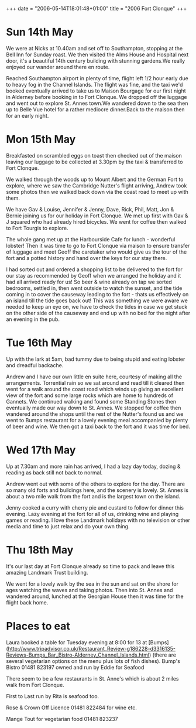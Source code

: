 +++
date = "2006-05-14T18:01:48+01:00"
title = "2006 Fort Clonque"
+++

Sun 14th May
=
We were at Nicks at 10.40am and set off to Southampton, stopping at the Bell Inn for Sunday roast. We then visited the Alms House and Hospital next door, it's a beautiful 14th century building with stunning gardens.We really enjoyed our wander around there en route.

Reached Southampton airport in plenty of time, flight left 1/2 hour early due to heavy fog in the Channel Islands. The flight was fine, and the taxi we'd booked eventually arrived to take us to Maison Bourgage for our first night in Alderney before booking in to Fort Clonque. We dropped off the luggage and went out to explore St. Annes town.We wandered down to the sea then up to Belle Vue hotel for a rather mediocre dinner.Back to the maison then for an early night.

Mon 15th May
=
Breakfasted on scrambled eggs on toast then checked out of the maison leaving our luggage to be collected at 3.30pm by the taxi & transferred to Fort Clonque.

We walked through the woods up to Mount Albert and the German Fort to explore, where we saw the Cambridge Nutter's flight arriving, Andrew took some photos then we walked back down via the coast road to meet up with them.

We have Gav & Louise, Jennifer & Jenny, Dave, Rick, Phil, Matt, Jon & Bernie joining us for our holiday in Fort Clonque. We met up first with Gav & J squared who had already hired bicycles. We went for coffee then walked to Fort Tourgis to explore.

The whole gang met up at the Harbourside Cafe for lunch - wonderful lobster! Then it was time to go to Fort Clonque via maison to ensure transfer of luggage and meet Geoff the caretaker who would give us the tour of the fort and a potted history and hand over the keys for our stay there.

I had sorted out and ordered a shopping list to be delivered to the fort for our stay as recommended by Geoff when we arranged the holiday and it had all arrived ready for us! So beer & wine already on tap we sorted bedrooms, settled in, then went outside to watch the sunset, and the tide coming in to cover the causeway leading to the fort - thats us effectively on an island till the tide goes back out! This was something we were aware we needed to keep an eye on, we have to check the tides in case we get stuck on the other side of the causeway and end up with no bed for the night after an evening in the pub.

Tue 16th May
=
Up with the lark at 5am, bad tummy due to being stupid and eating lobster and dreadful backache.

Andrew and I have our own little en suite here, courtesy of making all the arrangements. Torrential rain so we sat around and read till it cleared then went for a walk around the coast road which winds up giving an excellent view of the fort and some large rocks which are home to hundreds of Gannets. We continued walking and found some Standing Stones then eventually made our way down to St. Annes. We stopped for coffee then wandered around the shops until the rest of the Nutter's found us and we went to Bumps restaurant for a lovely evening meal accompanied by plenty of beer and wine. We then got a taxi back to the fort and it was time for bed.

Wed 17th May
=
Up at 7.30am and more rain has arrived, I had a lazy day today, dozing & reading as back still not back to normal.

Andrew went out with some of the others to explore for the day. There are so many old forts and buildings here, and the scenery is lovely. St. Annes is about a two mile walk from the fort and is the largest town on the island.

Jenny cooked a curry with cherry pie and custard to follow for dinner this evening. Lazy evening at the fort for all of us, drinking wine and playing games or reading. I love these Landmark holidays with no television or other media and time to just relax and do your own thing.

Thu 18th May
=
It's our last day at Fort Clonque already so time to pack and leave this amazing Landmark Trust building.

We went for a lovely walk by the sea in the sun and sat on the shore for ages watching the waves and taking photos. Then into St. Annes and wandered around, lunched at the Georgian House then it was time for the flight back home.

Places to eat
=
Laura booked a table for Tuesday evening at 8:00 for 13 at [Bumps]
(http://www.tripadvisor.co.uk/Restaurant_Review-g186228-d3316135-Reviews-Bumps_Bar_Bistro-Alderney_Channel_Islands.html)
(there are several vegetarian options on the menu plus lots of fish dishes).
Bump's Bistro 01481 823197 owned and run by Eddie for Seafood

There seem to be a few restaurants in St. Anne's which is about 2 miles walk from Fort Clonque.

First to Last run by Rita is seafood too.

Rose & Crown Off Licence 01481 822484 for wine etc.

Mange Tout for vegetarian food 01481 823237
